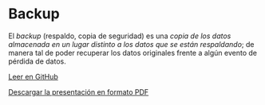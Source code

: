 # Backup

El *backup* (respaldo, copia de seguridad) es una *copia de los datos almacenada en un lugar distinto a los datos que se están respaldando*; de manera tal de poder recuperar los datos originales frente a algún evento de pérdida de datos.

[Leer en GitHub](Backup-Presentacion.md)

[Descargar la presentación en formato PDF](Backup-Presentacion.pdf)
